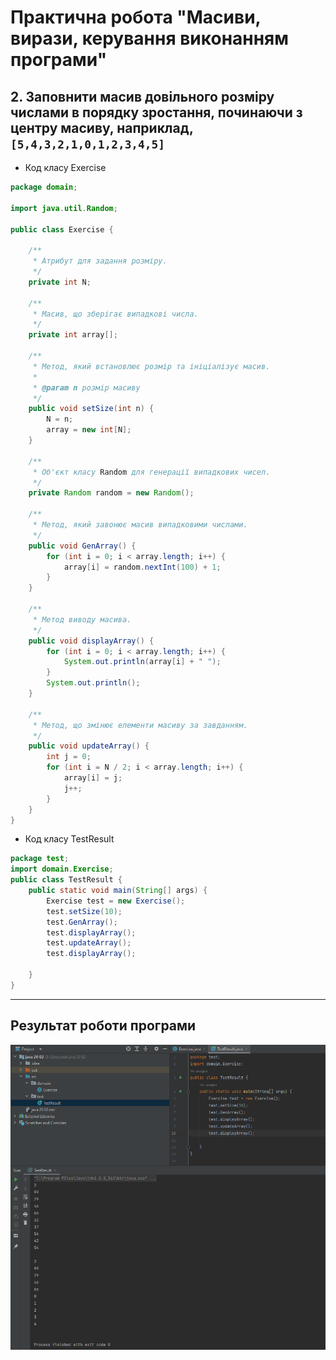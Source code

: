 # Практична робота "Масиви, вирази, керування виконанням програми"
## 2. Заповнити масив довільного розміру числами в порядку зростання, починаючи з центру масиву, наприклад, ````[5,4,3,2,1,0,1,2,3,4,5]````
* Код класу Exercise
```java
package domain;

import java.util.Random;

public class Exercise {

    /**
     * Атрибут для задання розміру.
     */
    private int N;

    /**
     * Масив, що зберігає випадкові числа.
     */
    private int array[];

    /**
     * Метод, який встановлює розмір та ініціалізує масив.
     *
     * @param n розмір масиву
     */
    public void setSize(int n) {
        N = n;
        array = new int[N];
    }

    /**
     * Об'єкт класу Random для генерації випадкових чисел.
     */
    private Random random = new Random();

    /**
     * Метод, який завонює масив випадковими числами.
     */
    public void GenArray() {
        for (int i = 0; i < array.length; i++) {
            array[i] = random.nextInt(100) + 1;
        }
    }

    /**
     * Метод виводу масива.
     */
    public void displayArray() {
        for (int i = 0; i < array.length; i++) {
            System.out.println(array[i] + " ");
        }
        System.out.println();
    }

    /**
     * Метод, що змінює елементи масиву за завданням.
     */
    public void updateArray() {
        int j = 0;
        for (int i = N / 2; i < array.length; i++) {
            array[i] = j;
            j++;
        }
    }
}
```

* Код класу TestResult

```java
package test;
import domain.Exercise;
public class TestResult {
    public static void main(String[] args) {
        Exercise test = new Exercise();
        test.setSize(10);
        test.GenArray();
        test.displayArray();
        test.updateArray();
        test.displayArray();

    }
}

```
----
## Результат роботи програми
<img src="Result3.png">
